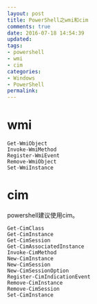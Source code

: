 ```yaml
---
layout: post
title: PowerShell之wmi和cim
comments: true
date: 2016-07-18 14:54:39
updated:
tags:
- powershell
- wmi
- cim
categories:
- Windows
- PowerShell
permalink:
---
```


# wmi

    Get-WmiObject
    Invoke-WmiMethod
    Register-WmiEvent
    Remove-WmiObject
    Set-WmiInstance

# cim

powershell建议使用cim。

    Get-CimClass
    Get-CimInstance
    Get-CimSession
    Get-CimAssociatedInstance
    Invoke-CimMethod
    New-CimInstance
    New-CimSession
    New-CimSessionOption
    Register-CimIndicationEvent
    Remove-CimInstance
    Remove-CimSession
    Set-CimInstance
